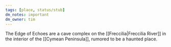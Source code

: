 ```yaml
---
tags: [place, status/stub]
dm_notes: important
dm_owner: tim
---
```


The Edge of Echoes are a cave complex on the [[Freccilia|Freccilia River]] in the interior of the [[Cymean Peninsula]], rumored to be a haunted place.
